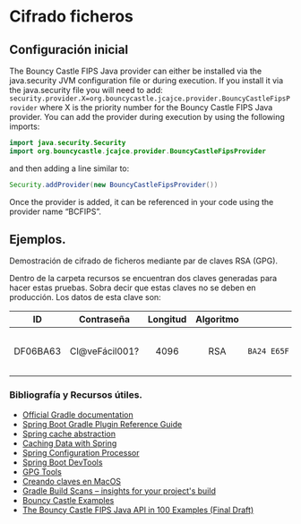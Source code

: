 # Cifrado ficheros

## Configuración inicial
The Bouncy Castle FIPS Java provider can either be installed via the java.security JVM configuration
file or during execution. If you install it via the java.security file you will need to add:
```security.provider.X=org.bouncycastle.jcajce.provider.BouncyCastleFipsProvider``` where X is the priority number for the Bouncy Castle FIPS Java provider.
You can add the provider during execution by using the following imports:
```java
import java.security.Security
import org.bouncycastle.jcajce.provider.BouncyCastleFipsProvider
```
and then adding a line similar to:
```java
Security.addProvider(new BouncyCastleFipsProvider())
```
Once the provider is added, it can be referenced in your code using the provider name “BCFIPS”.


## Ejemplos.
Demostración de cifrado de ficheros mediante par de claves RSA (GPG).

Dentro de la carpeta recursos se encuentran dos claves generadas para hacer estas pruebas. Sobra decir que estas claves no se deben en producción.
Los datos de esta clave son:

| ID | Contraseña | Longitud | Algoritmo | Huella | Validez|
| :------: | :--------: | :--------: | :--------: | :--------: | :--------:|
| DF06BA63 | Cl@veFácil001? | 4096 | RSA | `BA24 E65F 1D83 ACEC 0F76 14E9 2045 1B7F DF06 BA63` | 25 de diciembre de 2045, 9:41|

  

### Bibliografía y Recursos útiles.
* [Official Gradle documentation](https://docs.gradle.org)
* [Spring Boot Gradle Plugin Reference Guide](https://docs.spring.io/spring-boot/docs/2.2.2.RELEASE/gradle-plugin/reference/html/)
* [Spring cache abstraction](https://docs.spring.io/spring-boot/docs/2.2.2.RELEASE/reference/htmlsingle/#boot-features-caching)
* [Caching Data with Spring](https://spring.io/guides/gs/caching/)
* [Spring Configuration Processor](https://docs.spring.io/spring-boot/docs/2.2.2.RELEASE/reference/htmlsingle/#configuration-metadata-annotation-processor)
* [Spring Boot DevTools](https://docs.spring.io/spring-boot/docs/2.2.2.RELEASE/reference/htmlsingle/#using-boot-devtools)
* [GPG Tools](https://gpgtools.org/)
* [Creando claves en MacOS](https://www.techrepublic.com/article/how-to-create-and-export-a-gpg-keypair-on-macos/)
* [Gradle Build Scans – insights for your project's build](https://scans.gradle.com#gradle)
* [Bouncy Castle Examples](https://github.com/bcgit/bc-java/tree/master/pg/src/main/java/org/bouncycastle/openpgp/examples)
* [The Bouncy Castle FIPS Java API in 100 Examples (Final Draft)](https://www.bouncycastle.org/fips-java/BCFipsIn100.pdf)
